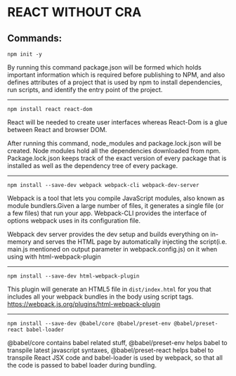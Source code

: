 # REACT WITHOUT CRA

## Commands:

```
npm init -y
```

By running this command package.json will be formed which holds important information which is required before publishing to NPM, and also defines attributes of a project that is used by npm to install dependencies, run scripts, and identify the entry point of the project.

---

```
npm install react react-dom
```

React will be needed to create user interfaces whereas React-Dom is a glue between React and browser DOM.

After running this command, node_modules and package.lock.json will be created. Node modules hold all the dependencies downloaded from npm. Package.lock.json keeps track of the exact version of every package that is installed as well as the dependency tree of every package.

---

```
npm install --save-dev webpack webpack-cli webpack-dev-server
```

Webpack is a tool that lets you compile JavaScript modules, also known as module bundlers.Given a large number of files, it generates a single file (or a few files) that run your app. Webpack-CLI provides the interface of options webpack uses in its configuration file.

Webpack dev server provides the dev setup and builds everything on in-memory and serves the HTML page by automatically injecting the script(i.e. main.js mentioned on output parameter in webpack.config.js) on it when using with html-webpack-plugin

---

```
npm install --save-dev html-webpack-plugin
```

This plugin will generate an HTML5 file in `dist/index.html` for you that includes all your webpack bundles in the body using script tags. https://webpack.js.org/plugins/html-webpack-plugin

---

```
npm install --save-dev @babel/core @babel/preset-env @babel/preset-react babel-loader
```

@babel/core contains babel related stuff, @babel/preset-env helps babel to transpile latest javascript syntaxes, @babel/preset-react helps babel to transpile React JSX code and babel-loader is used by webpack, so that all the code is passed to babel loader during bundling.
